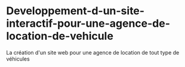 # Developpement-d-un-site-interactif-pour-une-agence-de-location-de-vehicule
La création d'un site web pour une agence de location de tout type de véhicules
